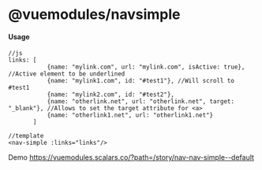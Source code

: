 # @vuemodules/navsimple

#### Usage
```
//js
links: [
           {name: "mylink.com", url: "mylink.com", isActive: true}, //Active element to be underlined
           {name: "mylink1.com", id: "#test1"}, //Will scroll to #test1
           {name: "mylink2.com", id: "#test2"},
           {name: "otherlink.net", url: "otherlink.net", target: "_blank"}, //Allows to set the target attribute for <a>
           {name: "otherlink1.net", url: "otherlink1.net"}
       ]

//template
<nav-simple :links="links"/>
```
Demo https://vuemodules.scalars.co/?path=/story/nav-nav-simple--default

